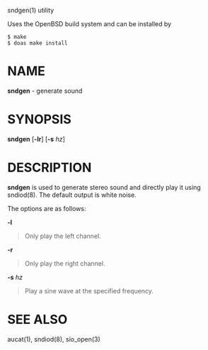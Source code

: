 sndgen(1) utility

Uses the OpenBSD build system and can be installed by

    $ make
    $ doas make install

# NAME

**sndgen** - generate sound

# SYNOPSIS

**sndgen**
\[**-lr**]
\[**-s**&nbsp;*hz*]

# DESCRIPTION

**sndgen**
is used to generate stereo sound and directly play it using sndiod(8).
The default output is white noise.

The options are as follows:

**-l**

> Only play the left channel.

**-r**

> Only play the right channel.

**-s** *hz*

> Play a sine wave at the specified frequency.

# SEE ALSO

aucat(1),
sndiod(8),
sio\_open(3)
